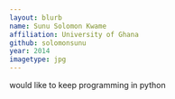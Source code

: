 ```yaml
---
layout: blurb
name: Sunu Solomon Kwame
affiliation: University of Ghana
github: solomonsunu
year: 2014
imagetype: jpg
---
```

would like to keep programming in python
